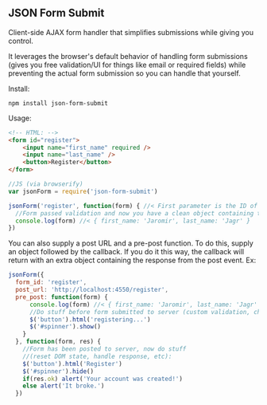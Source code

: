 ##  JSON Form Submit

Client-side AJAX form handler that simplifies submissions while giving you control.

It leverages the browser's default behavior of handling form submissions (gives you free validation/UI for things like email or required fields) while preventing the actual form submission so you can handle that yourself. 


Install: 
```
npm install json-form-submit
```


Usage:

```html
<!-- HTML: -->
<form id="register">
    <input name="first_name" required />
    <input name="last_name" />
    <button>Register</button>                
</form>
```

```javascript
//JS (via browserify)
var jsonForm = require('json-form-submit')

jsonForm('register', function(form) { //< First parameter is the ID of your form.
  //Form passed validation and now you have a clean object containing the form data:  
  console.log(form) //< { first_name: 'Jaromir', last_name: 'Jagr' }    
})

```

You can also supply a post URL and a pre-post function.  To do this, supply an object followed by the callback.  If you do it this way, the callback will return with an extra object containing the response from the post event.  Ex: 

```javascript
jsonForm({
  form_id: 'register', 
  post_url: 'http://localhost:4550/register', 
  pre_post: function(form) {
      console.log(form) //< { first_name: 'Jaromir', last_name: 'Jagr' }    
      //Do stuff before form submitted to server (custom validation, change DOM to reflect "submitting" state, etc):
      $('button').html('registering...')
      $('#spinner').show()
    }
  }, function(form, res) {
    //Form has been posted to server, now do stuff
    //(reset DOM state, handle response, etc):
    $('button').html('Register')
    $('#spinner').hide()
    if(res.ok) alert('Your account was created!')
    else alert('It broke.')
  })
```

